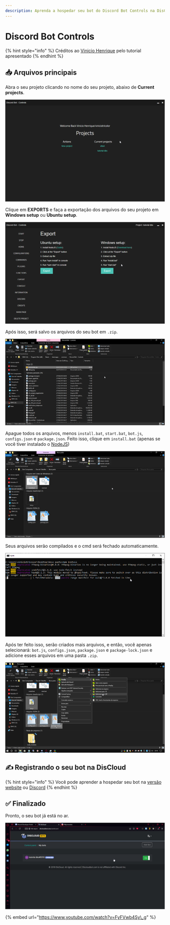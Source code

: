 ```yaml
---
description: Aprenda a hospedar seu bot do Discord Bot Controls na DisCloud
---
```


# Discord Bot Controls

{% hint style="info" %}
Créditos ao [Vinicio Henrique](https://steempeak.com/@viniciotricolor) pelo tutorial apresentado
{% endhint %}

## 📥 Arquivos principais

Abra o seu projeto clicando no nome do seu projeto, abaixo de **Current projects**.

![](../../.gitbook/assets/image%20%2834%29.png)



Clique em **EXPORTS** e faça a exportação dos arquivos do seu projeto em **Windows setup** ou **Ubuntu setup**.

![](../../.gitbook/assets/image%20%2819%29.png)



Após isso, será salvo os arquivos do seu bot em `.zip`.

![](../../.gitbook/assets/image%20%2832%29.png)



Apague todos os arquivos, menos `install.bat`, `start.bat`, `bot.js`, `configs.json` e `package.json`. Feito isso, clique em `install.bat` \(apenas se você tiver instalado o [NodeJS](https://nodejs.org/dist/v10.16.3/node-v10.16.3-x86.msi)\)

![](../../.gitbook/assets/image%20%2823%29.png)



Seus arquivos serão compilados e o cmd será fechado automaticamente.

![](../../.gitbook/assets/image%20%2813%29.png)

  
Após ter feito isso, serão criados mais arquivos, e então, você apenas selecionará: `bot.js`, `configs.json`, `package.json` e `package-lock.json` e adicione esses arquivos em uma pasta `.zip`.

![](../../.gitbook/assets/image%20%286%29.png)

## ✍ Registrando o seu bot na DisCloud

{% hint style="info" %}
Você pode aprender a hospedar seu bot na [versão website](../../host/website.md) ou [Discord](../../host/discord.md)
{% endhint %}

## ✅ Finalizado

Pronto, o seu bot já está no ar.

![](../../.gitbook/assets/image%20%285%29.png)

{% embed url="https://www.youtube.com/watch?v=FyFVwb4Sy\_g" %}



